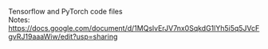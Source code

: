 
Tensorflow and PyTorch code files <br>
Notes: https://docs.google.com/document/d/1MQslvErJV7nx0SqkdG1lYh5i5q5JVcFgvRJ19aaaWiw/edit?usp=sharing

